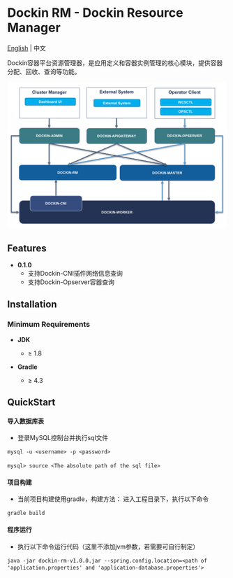 # Dockin RM - Dockin Resource Manager

[English](README.md) | 中文

Dockin容器平台资源管理器，是应用定义和容器实例管理的核心模块，提供容器分配、回收、查询等功能。

![Architecture](docs/images/dockin.png)

## Features

* **0.1.0**
    * 支持Dockin-CNI插件网络信息查询
    * 支持Dockin-Opserver容器查询

## Installation

### Minimum Requirements

* **JDK**
  * ≥ 1.8

* **Gradle**
  * ≥ 4.3

## QuickStart

#### 导入数据库表
- 登录MySQL控制台并执行sql文件 
```
mysql -u <username> -p <password>

mysql> source <The absolute path of the sql file>
```

#### 项目构建
- 当前项目构建使用gradle，构建方法：
进入工程目录下，执行以下命令

```
gradle build
```

#### 程序运行
- 执行以下命令运行代码（这里不添加jvm参数，若需要可自行制定）
```
java -jar dockin-rm-v1.0.0.jar --spring.config.location=<path of 'application.properties' and 'application-database.properties'>
```
